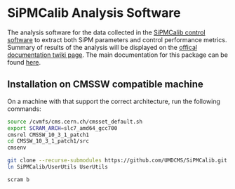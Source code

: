 # SiPMCalib Analysis Software

The analysis software for the data collected in the [SiPMCalib control
software][sipmcalibcontrol] to extract both SiPM parameters and control
performance metrics. Summary of results of the analysis will be displayed on the
[offical documentation twiki page][sipmcalibtwiki]. The main documentation for
this package can be found [here][maindoc].

## Installation on CMSSW compatible machine

On a machine with that support the correct architecture, run the following commands:

```bash
source /cvmfs/cms.cern.ch/cmsset_default.sh
export SCRAM_ARCH=slc7_amd64_gcc700
cmsrel CMSSW_10_3_1_patch1
cd CMSSW_10_3_1_patch1/src
cmsenv

git clone --recurse-submodules https://github.com/UMDCMS/SiPMCalib.git
ln SiPMCalib/UserUtils UserUtils

scram b
```

[sipmcalibcontrol]: https://github.com/yimuchen/SiPMCalibControl
[sipmcalibtwiki]: https://twiki.cern.ch/twiki/bin/viewauth/CMS/UMDHGCalSiPMCalib
[maindoc]: https://yimuchen.github.io/SiPMCalib/
